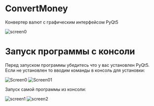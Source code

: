 # ConvertMoney
Конвертер валют с графическим интерфейсом PyQt5

![screen0](https://user-images.githubusercontent.com/36957591/134535906-a72afa66-d939-403a-a2f3-1bbfd7f2915f.png)


# Запуск программы с консоли

Перед запуском программы убедитесь что у вас установлен PyQt5.
Если не установлен то вводим команды в консоль для установки:

![Screen0](https://user-images.githubusercontent.com/36957591/189531773-541815e5-8d98-426e-a170-6b3777d0bdcf.png)
![Screen01](https://user-images.githubusercontent.com/36957591/189531784-a81b9173-8b9c-49a9-bc31-2e5facf911f3.png)


Запуск самой программы из консоли:

![screen1](https://user-images.githubusercontent.com/36957591/134535631-acb3f8f1-3050-4116-8b53-58270ef15ccd.png)
![screen2](https://user-images.githubusercontent.com/36957591/134535729-82e2a0ed-a370-4bb6-a985-25ea67fc3644.png)
